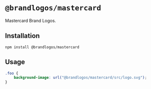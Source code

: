 # `@brandlogos/mastercard`

Mastercard Brand Logos.

## Installation

```shell
npm install @brandlogos/mastercard
```

## Usage

```css
.foo {
    background-image: url("@brandlogos/mastercard/src/logo.svg");
}
```
